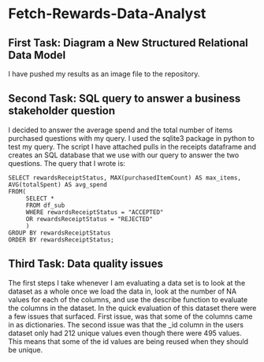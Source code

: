 # Fetch-Rewards-Data-Analyst

## First Task: Diagram a New Structured Relational Data Model
I have pushed my results as an image file to the repository. 

## Second Task: SQL query to answer a business stakeholder question
I decided to answer the average spend and the total number of items purchased questions with my query. I used the sqlite3 package in python to test my query. The script I have attached pulls in the receipts dataframe and creates an SQL database that we use with our query to answer the two questions. The query that I wrote is:

```
SELECT rewardsReceiptStatus, MAX(purchasedItemCount) AS max_items, AVG(totalSpent) AS avg_spend
FROM(
     SELECT *
     FROM df_sub
     WHERE rewardsReceiptStatus = "ACCEPTED"
     OR rewardsReceiptStatus = "REJECTED"
     )
GROUP BY rewardsReceiptStatus
ORDER BY rewardsReceiptStatus;
```

## Third Task: Data quality issues 
The first steps I take whenever I am evaluating a data set is to look at the dataset as a whole once we load the data in, look at the number of NA values for each of the columns, and use the describe function to evaluate the columns in the dataset. In the quick evaluation of this dataset there were a few issues that surfaced. First issue, was that some of the columns came in as dictionaries. The second issue was that the _id column in the users dataset only had 212 unique values even though there were 495 values. This means that some of the id values are being reused when they should be unique. 



